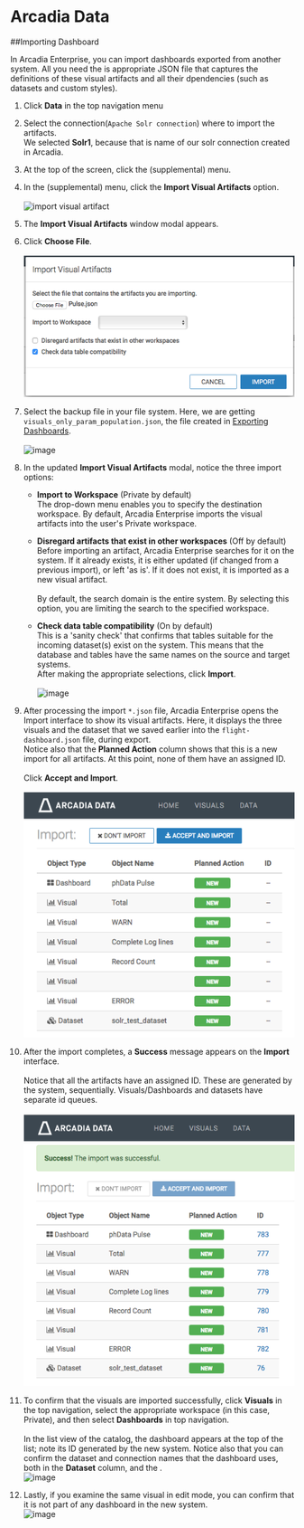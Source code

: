 # Arcadia Data

##Importing Dashboard

In Arcadia Enterprise, you can import dashboards exported from another system. 
All you need the is appropriate JSON file that captures the definitions of these visual artifacts and all their dpendencies (such as datasets and custom styles).

1. Click **Data** in the top navigation menu
2. Select the connection(`Apache Solr connection`) where to import the artifacts.\
We selected **Solr1**, because that is name of our solr connection created in Arcadia.
3. At the top of the screen, click the  (supplemental) menu.
4. In the  (supplemental) menu, click the **Import Visual Artifacts** option.\
\
![import visual artifact](images/)

5. The **Import Visual Artifacts** window modal appears.
6. Click **Choose File**.\
\
![choose file](images/choose-file.png)

7. Select the backup file in your file system. Here, we are getting `visuals_only_param_population.json`, the file created in [Exporting Dashboards](http://documentation.arcadiadata.com/4.3.0.0/pages/topics/export-dash.html#export-dash).\
\
![image](images/)

8. In the updated **Import Visual Artifacts** modal, notice the three import options:

    * **Import to Workspace** (Private by default)\
    The drop-down menu enables you to specify the destination workspace. By default, Arcadia Enterprise imports the visual artifacts into the user's Private workspace.

    * **Disregard artifacts that exist in other workspaces** (Off by default)\
    Before importing an artifact, Arcadia Enterprise searches for it on the system. If it already exists, it is either updated (if changed from a previous import), or left 'as is'. If it does not exist, it is imported as a new visual artifact.\
    \
    By default, the search domain is the entire system. By selecting this option, you are limiting the search to the specified workspace.

    * **Check data table compatibility** (On by default)\
    This is a 'sanity check' that confirms that tables suitable for the incoming dataset(s) exist on the system. This means that the database and tables have the same names on the source and target systems.\
   After making the appropriate selections, click **Import**.\
   \
   ![image](images/)
9. After processing the import `*.json` file, Arcadia Enterprise opens the Import interface to show its visual artifacts. Here, it displays the three visuals and the dataset that we saved earlier into the `flight-dashboard.json` file, during export.
\
Notice also that the **Planned Action** column shows that this is a new import for all artifacts. At this point, none of them have an assigned ID.\
\
Click **Accept and Import**.\
\
![accept and import](images/accept-import.png)
10. After the import completes, a **Success** message appears on the **Import** interface.\
\
Notice that all the artifacts have an assigned ID. These are generated by the system, sequentially. Visuals/Dashboards and datasets have separate id queues.\
\
![import-success](images/import-success.png)

11. To confirm that the visuals are imported successfully, click **Visuals** in the top navigation, select the appropriate workspace (in this case, Private), and then select **Dashboards** in top navigation.\
\
In the list view of the catalog, the dashboard appears at the top of the list; note its ID generated by the new system. Notice also that you can confirm the dataset and connection names that the dashboard uses, both in the **Dataset** column, and the .
\
![image](images/)
12. Lastly, if you examine the same visual in edit mode, you can confirm that it is not part of any dashboard in the new system.
\
![image](images/)
